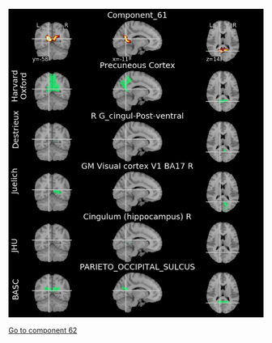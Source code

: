 ![61](preliminary/61.jpg "Component 61")

[Go to component 62](https://parietal-inria.github.io/MODL_atlas/128/62 "Component 62")
